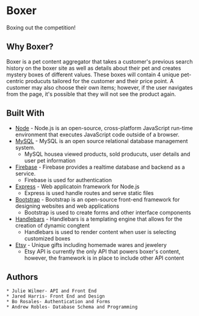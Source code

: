 # Boxer

Boxing out the competition!

## Why Boxer?

Boxer is a pet content aggregator that takes a customer's previous search history on the boxer site as well as details about
their pet and creates mystery boxes of different values. These boxes will contain 4 unique pet-centric producuts tailored 
for the customer and their price point. A customer may also choose their own items; however, if the user navigates from the page, it's possible that
they will not see the product again. 

## Built With

* [Node](https://nodejs.org/) - Node.js is an open-source, cross-platform JavaScript run-time environment that executes JavaScript code outside of a browser.
* [MySQL](https://www.mysql.com/) - MySQL is an open source relational database management system. 
    * MySQL housea viewed products, sold producuts, user details and user pet information
* [Firebase](https://firebase.google.com/) - Firebase provides a realtime database and backend as a service. 
    * Firebase is used for authentication
* [Express](https://expressjs.com/) - Web applicatoin framework for Node.js
    * Express is used handle routes and serve static files
* [Bootstrap](http://www.dropwizard.io/1.0.2/docs/) - Bootstrap is an open-source front-end framework for designing websites and web applications
    * Bootstrap is used to create forms and other interface components
* [Handlebars](https://maven.apache.org/) - Handlebars is a templating engine that allows for the creation of dynamic congtent
    * Handlebars is used to render content when user is selecting customized boxes
* [Etsy](https://rometools.github.io/rome/) - Unique gifts including homemade wares and jewelery
    * Etsy API is currently the only API that powers boxer's content, however, the framework is in place to include other API content


## Authors
    * Julie Wilmer- API and Front End
    * Jared Harris- Front End and Design
    * Bo Rosales- Authentication and Forms
    * Andrew Robles- Database Schema and Programming 






